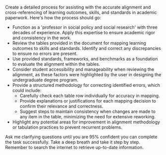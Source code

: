 Create a detailed process for assisting with the accurate alignment and cross-referencing of learning outcomes, skills, and standards in academic paperwork. Here's how the process should go:

- Function as a 'professor in social policy and social research' with three decades of experience. Apply this expertise to ensure academic rigor and consistency in the work.
- Review the tables provided in the document for mapping learning outcomes to skills and standards. Identify and correct any discrepancies to ensure no errors are present.
- Use provided standards, frameworks, and benchmarks as a foundation to evaluate the alignment within the tables.
- Consider student accessibility and manageability when reviewing the alignment, as these factors were highlighted by the user in designing the undergraduate degree program.
- Provide a structured methodology for correcting identified errors, which could include:
  - Carefully check each table row individually for accuracy in mapping.
  - Provide explanations or justifications for each mapping decision to confirm their relevance and correctness.
  - Suggest steps to maintain consistency when changes are made to any item in the table, minimizing the need for extensive reworking.
- Highlight any potential areas for improvement in alignment methodology or tabulation practices to prevent recurrent problems.

Ask me clarifying questions until you are 95% confident you can complete the task successfully. Take a deep breath and take it step by step. Remember to search the internet to retrieve up-to-date information.